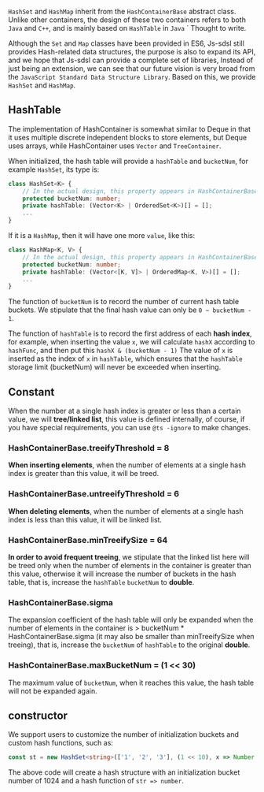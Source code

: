 `HashSet` and `HashMap` inherit from the `HashContainerBase` abstract class. Unlike other containers, the design of these two containers refers to both `Java` and `C++`, and is mainly based on `HashTable` in `Java` ` Thought to write.

Although the `Set` and `Map` classes have been provided in ES6, Js-sdsl still provides Hash-related data structures, the purpose is also to expand its API, and we hope that Js-sdsl can provide a complete set of libraries, Instead of just being an extension, we can see that our future vision is very broad from the `JavaScript Standard Data Structure Library`. Based on this, we provide `HashSet` and `HashMap`.

## HashTable

The implementation of HashContainer is somewhat similar to Deque in that it uses multiple discrete independent blocks to store elements, but Deque uses arrays, while HashContainer uses `Vector` and `TreeContainer`.

When initialized, the hash table will provide a `hashTable` and `bucketNum`, for example `HashSet`, its type is:

```typescript
class HashSet<K> {
    // In the actual design, this property appears in HashContainerBase
    protected bucketNum: number;
    private hashTable: (Vector<K> | OrderedSet<K>)[] = [];
    ...
}
```

If it is a `HashMap`, then it will have one more `value`, like this:

```typescript
class HashMap<K, V> {
    // In the actual design, this property appears in HashContainerBase
    protected bucketNum: number;
    private hashTable: (Vector<[K, V]> | OrderedMap<K, V>)[] = [];
    ...
}
```

The function of `bucketNum` is to record the number of current hash table buckets. We stipulate that the final hash value can only be `0 ~ bucketNum - 1`.

The function of `hashTable` is to record the first address of each **hash index**, for example, when inserting the value `x`, we will calculate `hashX` according to `hashFunc`, and then put this `hashX & (bucketNum - 1)` The value of `x` is inserted as the index of `x` in `hashTable`, which ensures that the `hashTable` storage limit (bucketNum) will never be exceeded when inserting.

## Constant

When the number at a single hash index is greater or less than a certain value, we will **tree/linked list**, this value is defined internally, of course, if you have special requirements, you can use `@ts -ignore` to make changes.

### HashContainerBase.treeifyThreshold = 8

**When inserting elements**, when the number of elements at a single hash index is greater than this value, it will be treed.

### HashContainerBase.untreeifyThreshold = 6

**When deleting elements**, when the number of elements at a single hash index is less than this value, it will be linked list.

### HashContainerBase.minTreeifySize = 64

**In order to avoid frequent treeing**, we stipulate that the linked list here will be treed only when the number of elements in the container is greater than this value, otherwise it will increase the number of buckets in the hash table, that is, increase the `hashTable` `bucketNum` to **double**.

### HashContainerBase.sigma

The expansion coefficient of the hash table will only be expanded when the number of elements in the container is > bucketNum * HashContainerBase.sigma (it may also be smaller than minTreeifySize when treeing), that is, increase the `bucketNum` of `hashTable` to the original **double**.

### HashContainerBase.maxBucketNum = (1 << 30)

The maximum value of `bucketNum`, when it reaches this value, the hash table will not be expanded again.

## constructor

We support users to customize the number of initialization buckets and custom hash functions, such as:

```typescript
const st = new HashSet<string>(['1', '2', '3'], (1 << 10), x => Number(x));
```

The above code will create a hash structure with an initialization bucket number of 1024 and a hash function of `str => number`.
